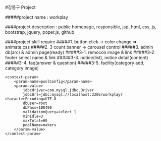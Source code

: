 #강동구 Project

#####project name : workplay

####project description : public homepage, responsible, jsp, html, css, js, bootstrap, jquery, poper.js, github

####project skill require
#####1. button click -> color change => animate.css
#####2. 3 count banner -> carousel control
#####3. admin db(arc) & admin page(ready)
#####3-1. remocon image & link
#####3-2. footer select name & link
#####3-3. notice(list), notice detail(content)
#####3-4. faq(answer & question)
#####3-5. facility(category add, category image)

    <context-param>
        <param-name>poolConfig</param-name>
        <param-value>
            jdbcdriver=com.mysql.jdbc.Driver
            jdbcUrl=jdbc:mysql://localhost:3306/workplay?characterEncoding=UTF-8
            dbUser=root
            dbPass=100400
            validationQuery=select 1
            minIdle=3
            maxTotal=60
            poolName=makers
        </param-value>
    </context-param>